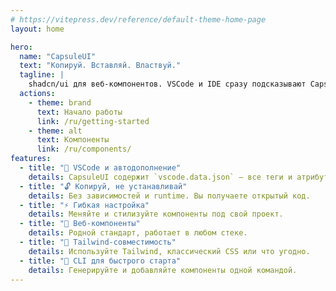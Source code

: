 ```yaml
---
# https://vitepress.dev/reference/default-theme-home-page
layout: home

hero:
  name: "CapsuleUI"
  text: "Копируй. Вставляй. Властвуй."
  tagline: |
    shadcn/ui для веб-компонентов. VSCode и IDE сразу подсказывают CapsuleUI и атрибуты.
  actions:
    - theme: brand
      text: Начало работы
      link: /ru/getting-started
    - theme: alt
      text: Компоненты
      link: /ru/components/
features:
  - title: "🧩 VSCode и автодополнение"
    details: CapsuleUI содержит `vscode.data.json` — все теги и атрибуты подсказываются в IDE.
  - title: "🔓 Копируй, не устанавливай"
    details: Без зависимостей и runtime. Вы получаете открытый код.
  - title: "⚡ Гибкая настройка"
    details: Меняйте и стилизуйте компоненты под свой проект.
  - title: "🔬 Веб-компоненты"
    details: Родной стандарт, работает в любом стеке.
  - title: "🎨 Tailwind-совместимость"
    details: Используйте Tailwind, классический CSS или что угодно.
  - title: "🚀 CLI для быстрого старта"
    details: Генерируйте и добавляйте компоненты одной командой.
---
```

